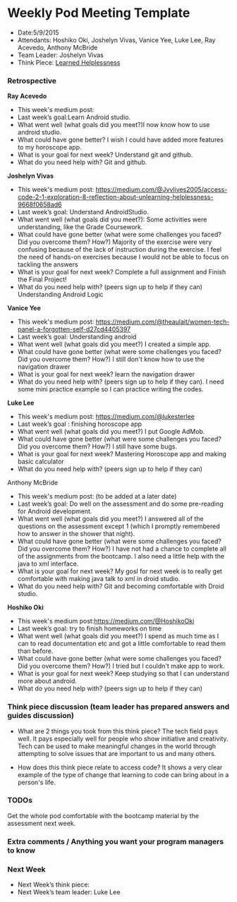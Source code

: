 # Weekly Pod Meeting Template

* Date:5/9/2015
* Attendants: Hoshiko Oki, Joshelyn Vivas, Vanice Yee, Luke Lee, Ray Acevedo, Anthony McBride
* Team Leader: Joshelyn Vivas 
* Think Piece:  [Learned Helplessness](<http://braythwayt.com/2015/01/20/learned-helplessness.html>)

### Retrospective

**Ray Acevedo**

* This week's medium post:
* Last week’s goal:Learn Android studio.
* What went well (what goals did you meet?)I now know how to use android studio.
* What could have gone better? I wish I could have added more features to my horoscope app.
* What is your goal for next week? Understand git and github.
* What do you need help with? Git and github.

**Joshelyn Vivas**

* This week's medium post: https://medium.com/@Jvvlives2005/access-code-2-1-exploration-8-reflection-about-unlearning-helplessness-9668f0658ad6
* Last week’s goal: Understand AndroidStudio.
* What went well (what goals did you meet?): Some activities were understanding, like the Grade Coursework.
* What could have gone better (what were some challenges you faced? Did you overcome them? How?) Majority of the exercise were very confusing because of the lack of instruction during the exercise. 
I feel the need of hands-on exercises because I would not be able to focus on tackling the answers
* What is your goal for next week? Complete a full assignment and Finish the Final Project!
* What do you need help with? (peers sign up to help if they can) Understanding Android Logic

**Vanice Yee**

* This week's medium post: https://medium.com/@theaulait/women-tech-panel-a-forgotten-self-d27cd4405397
* Last week’s goal: Understanding android
* What went well (what goals did you meet?) I created a simple app. 
* What could have gone better (what were some challenges you faced? Did you overcome them? How?) I still don't know how to use the navigation drawer
* What is your goal for next week? learn the navigation drawer
* What do you need help with? (peers sign up to help if they can). I need some mini practice example so I can practice writing the codes. 

**Luke Lee**

* This week's medium post: https://medium.com/@lukesterlee
* Last week’s goal : finishing horoscope app
* What went well (what goals did you meet?) I put Google AdMob.
* What could have gone better (what were some challenges you faced? Did you overcome them? How?) I still have some bugs.
* What is your goal for next week? Mastering Horoscope app and making basic calculator
* What do you need help with? (peers sign up to help if they can)

Anthony McBride

* This week's medium post: (to be added at a later date)
* Last week’s goal: Do well on the assessment and do some pre-reading for Android development.
* What went well (what goals did you meet?) I answered all of the questions on the assessment except 1 (which I promptly remembered how to answer in the shower that night).
* What could have gone better (what were some challenges you faced? Did you overcome them? How?) I have not had a chance to complete all of the assignments from the bootcamp. I also need a little help with the java to xml interface.
* What is your goal for next week? My gosl for next week is to really get comfortable with making java talk to xml in droid studio.
* What do you need help with? Git and becoming comfortable with Droid studio.

**Hoshiko Oki**

* This week's medium post:https://medium.com/@HoshikoOki
* Last week’s goal: try to finish homeworks on time
* What went well (what goals did you meet?) I spend as much time as I can to read documentation etc and got a little comfortable to read them than before.
* What could have gone better (what were some challenges you faced? Did you overcome them? How?)  I tried but I couldn't make app to work.  
* What is your goal for next week? Keep studying so that I can understand more about android.
* What do you need help with? (peers sign up to help if they can)

### Think piece discussion (team leader has prepared answers and guides discussion)

* What are 2 things you took from this think piece?
The tech field pays well. It pays especially well for people who show initiative and creativity.
Tech can be used to make meaningful changes in the world through attempting to solve issues that are important to us and many others.

* How does this think piece relate to access code?
It shows a very clear example of the type of change that learning to code can bring about in a person's life.

### TODOs

Get the whole pod comfortable with the bootcamp material by the assessment next week.

### Extra comments / Anything you want your program managers to know

### Next Week

* Next Week’s think piece:
* Next Week’s team leader: Luke Lee

